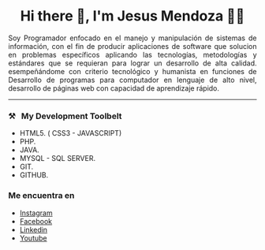 <h1 align='center'>Hi there  👋, I'm Jesus Mendoza 🧑‍💻</h1>

<p align='justify'>
 Soy Programador enfocado en el manejo y manipulación de sistemas de información, con el fin de producir aplicaciones de software que solucion
  en problemas específicos aplicando las tecnologías, metodologías y estándares que se requieran para lograr un desarrollo de alta calidad. 
  esempeñándome con criterio tecnológico y humanista en funciones de Desarrollo de programas para computador en lenguaje de alto nivel,
  desarrollo de páginas web con capacidad de aprendizaje rápido.
</p>
<hr>
<!--<p align='center'>
  <a href="https://www.linkedin.com/in/jesus-david-mendoza-vergara-972172193/" target="_blank"><img src="https://img.shields.io/badge/linkedin-%230077B5.svg?&style=for-the-badge&logo=linkedin&logoColor=white" /></a>&nbsp;&nbsp;&nbsp;&nbsp;
  <a href="https://www.youtube.com/@jesusdavidmv02" target="_blank"><img src="https://img.shields.io/badge/youtube-%23D14836.svg?&style=for-the-badge&logo=youtube&logoColor=white" /></a>&nbsp;&nbsp;&nbsp;&nbsp;
<hr>-->

<h3  align=''>⚒&nbsp;&nbsp;&nbsp;My Development Toolbelt</h3>

- HTML5. ( CSS3 - JAVASCRIPT)
- PHP.
- JAVA.
- MYSQL - SQL SERVER.
- GIT.
- GITHUB.

<h3  align=''>Me encuentra en </h3>

- [Instagram](https://www.instagram.com/)
- [Facebook](https://www.Facebook.com/)
- [Linkedin](https://www.linkedin.com/in/jesus-david-mendoza-vergara-972172193/)
- [Youtube](https://www.youtube.com/@jesusdavidmv02)
  

